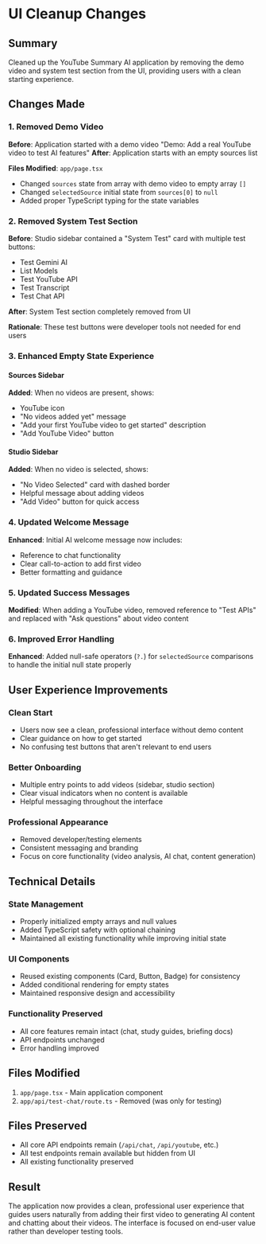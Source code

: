 # UI Cleanup Changes

## Summary
Cleaned up the YouTube Summary AI application by removing the demo video and system test section from the UI, providing users with a clean starting experience.

## Changes Made

### 1. Removed Demo Video
**Before**: Application started with a demo video "Demo: Add a real YouTube video to test AI features"
**After**: Application starts with an empty sources list

**Files Modified**: `app/page.tsx`
- Changed `sources` state from array with demo video to empty array `[]`
- Changed `selectedSource` initial state from `sources[0]` to `null`
- Added proper TypeScript typing for the state variables

### 2. Removed System Test Section
**Before**: Studio sidebar contained a "System Test" card with multiple test buttons:
- Test Gemini AI
- List Models  
- Test YouTube API
- Test Transcript
- Test Chat API

**After**: System Test section completely removed from UI

**Rationale**: These test buttons were developer tools not needed for end users

### 3. Enhanced Empty State Experience

#### Sources Sidebar
**Added**: When no videos are present, shows:
- YouTube icon
- "No videos added yet" message
- "Add your first YouTube video to get started" description
- "Add YouTube Video" button

#### Studio Sidebar
**Added**: When no video is selected, shows:
- "No Video Selected" card with dashed border
- Helpful message about adding videos
- "Add Video" button for quick access

### 4. Updated Welcome Message
**Enhanced**: Initial AI welcome message now includes:
- Reference to chat functionality
- Clear call-to-action to add first video
- Better formatting and guidance

### 5. Updated Success Messages
**Modified**: When adding a YouTube video, removed reference to "Test APIs" and replaced with "Ask questions" about video content

### 6. Improved Error Handling
**Enhanced**: Added null-safe operators (`?.`) for `selectedSource` comparisons to handle the initial null state properly

## User Experience Improvements

### Clean Start
- Users now see a clean, professional interface without demo content
- Clear guidance on how to get started
- No confusing test buttons that aren't relevant to end users

### Better Onboarding
- Multiple entry points to add videos (sidebar, studio section)
- Clear visual indicators when no content is available
- Helpful messaging throughout the interface

### Professional Appearance
- Removed developer/testing elements
- Consistent messaging and branding
- Focus on core functionality (video analysis, AI chat, content generation)

## Technical Details

### State Management
- Properly initialized empty arrays and null values
- Added TypeScript safety with optional chaining
- Maintained all existing functionality while improving initial state

### UI Components
- Reused existing components (Card, Button, Badge) for consistency
- Added conditional rendering for empty states
- Maintained responsive design and accessibility

### Functionality Preserved
- All core features remain intact (chat, study guides, briefing docs)
- API endpoints unchanged
- Error handling improved

## Files Modified
1. `app/page.tsx` - Main application component
2. `app/api/test-chat/route.ts` - Removed (was only for testing)

## Files Preserved
- All core API endpoints remain (`/api/chat`, `/api/youtube`, etc.)
- All test endpoints remain available but hidden from UI
- All existing functionality preserved

## Result
The application now provides a clean, professional user experience that guides users naturally from adding their first video to generating AI content and chatting about their videos. The interface is focused on end-user value rather than developer testing tools.
